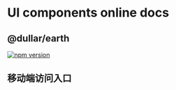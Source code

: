 
# UI components online docs

## @dullar/earth   

[![npm version](https://badge.fury.io/js/@dullar%2Fearth.svg)](https://badge.fury.io/js/@dullar%2Fearth)

## 移动端访问入口

<qr-code name="earth"></qr-code>